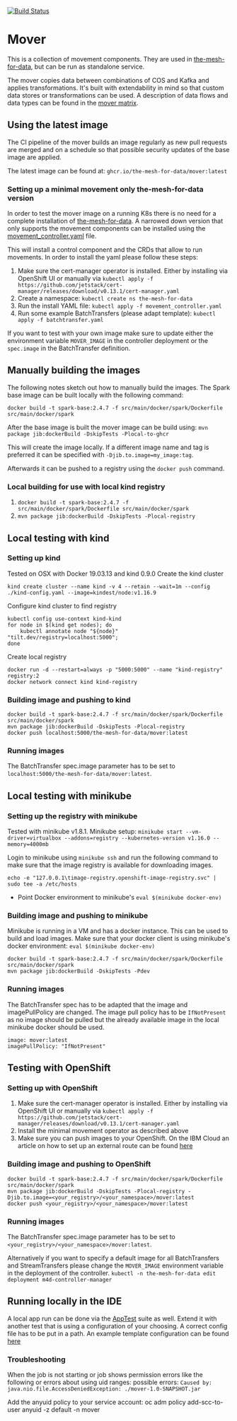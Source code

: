 [![Build Status](https://travis-ci.com/IBM/the-mesh-for-data-mover.svg?branch=master)](https://travis-ci.com/IBM/the-mesh-for-data-mover)

# Mover

This is a collection of movement components. They are used in [the-mesh-for-data](https://github.com/IBM/the-mesh-for-data),
but can be run as standalone service.

The mover copies data between combinations of COS and Kafka and applies transformations.
It's built with extendability in mind so that custom data stores or transformations can be used.
A description of data flows and data types can be found in the [mover matrix](Mover-matrix.md).

## Using the latest image

The CI pipeline of the mover builds an image regularly as new pull requests are merged and on a schedule so that
possible security updates of the base image are applied.

The latest image can be found at: `ghcr.io/the-mesh-for-data/mover:latest`

### Setting up a minimal movement only the-mesh-for-data version

In order to test the mover image on a running K8s there is no need for a complete installation of [the-mesh-for-data](https://github.com/IBM/the-mesh-for-data).
A narrowed down version that only supports the movement components can be installed using the [movement_controller.yaml](movement_controller.yaml) file.

This will install a control component and the CRDs that allow to run movements. In order to install the yaml please follow these steps:
1. Make sure the cert-manager operator is installed. Either by installing via OpenShift UI or manually via `kubectl apply -f https://github.com/jetstack/cert-manager/releases/download/v0.13.1/cert-manager.yaml`
2. Create a namespace: `kubectl create ns the-mesh-for-data`
3. Run the install YAML file: `kubectl apply -f movement_controller.yaml`
4. Run some example BatchTransfers (please adapt template): `kubectl apply -f batchtransfer.yaml`

If you want to test with your own image make sure to update either the environment variable `MOVER_IMAGE` in the controller deployment or the `spec.image` in the BatchTransfer definition.

## Manually building the images

The following notes sketch out how to manually build the images.
The Spark base image can be built locally with the following command:

```docker build -t spark-base:2.4.7 -f src/main/docker/spark/Dockerfile src/main/docker/spark```

After the base image is built the mover image can be build using:
```mvn package jib:dockerBuild -DskipTests -Plocal-to-ghcr```

This will create the image locally. If a different image name and tag is preferred it can be specified with `-Djib.to.image=my_image:tag`.

Afterwards it can be pushed to a registry using the `docker push` command.

### Local building for use with local kind registry

1. ```docker build -t spark-base:2.4.7 -f src/main/docker/spark/Dockerfile src/main/docker/spark```
2. ```mvn package jib:dockerBuild -DskipTests -Plocal-registry```

## Local testing with kind
### Setting up kind
Tested on OSX with Docker 19.03.13 and kind 0.9.0
Create the kind cluster
```
kind create cluster --name kind -v 4 --retain --wait=1m --config ./kind-config.yaml --image=kindest/node:v1.16.9
```
Configure kind cluster to find registry
```
kubectl config use-context kind-kind
for node in $(kind get nodes); do
    kubectl annotate node "${node}" "tilt.dev/registry=localhost:5000";
done
```
Create local registry
```
docker run -d --restart=always -p "5000:5000" --name "kind-registry" registry:2
docker network connect kind kind-registry
```

### Building image and pushing to kind
```
docker build -t spark-base:2.4.7 -f src/main/docker/spark/Dockerfile src/main/docker/spark
mvn package jib:dockerBuild -DskipTests -Plocal-registry
docker push localhost:5000/the-mesh-for-data/mover:latest
```

### Running images

The BatchTransfer spec.image parameter has to be set to `localhost:5000/the-mesh-for-data/mover:latest`.

## Local testing with minikube
### Setting up the registry with minikube
Tested with minikube v1.8.1.
Minikube setup:
`minikube start --vm-driver=virtualbox --addons=registry --kubernetes-version v1.16.0 --memory=4000mb`

Login to minikube using `minikube ssh` and run the following command to make sure that the image
registry is available for downloading images.

`echo -e "127.0.0.1\timage-registry.openshift-image-registry.svc" | sudo tee -a /etc/hosts`

* Point Docker environment to minikube's `eval $(minikube docker-env)`

### Building image and pushing to minikube
Minikube is running in a VM and has a docker instance. This can be used to build and load images.
Make sure that your docker client is using minikube's docker environment: `eval $(minikube docker-env)`

```
docker build -t spark-base:2.4.7 -f src/main/docker/spark/Dockerfile src/main/docker/spark
mvn package jib:dockerBuild -DskipTests -Pdev
```

### Running images

The BatchTransfer spec has to be adapted that the image and imagePullPolicy are changed.
The image pull policy has to be `IfNotPresent` as no image should be pulled but the already available
image in the local minikube docker should be used.
  
```
image: mover:latest
imagePullPolicy: "IfNotPresent"
```

## Testing with OpenShift

### Setting up with OpenShift

1. Make sure the cert-manager operator is installed. Either by installing via OpenShift UI or manually via `kubectl apply -f https://github.com/jetstack/cert-manager/releases/download/v0.13.1/cert-manager.yaml`
2. Install the minimal movement operator as described above
3. Make sure you can push images to your OpenShift. On the IBM Cloud an article on how to set up an external route can be found [here](https://cloud.ibm.com/docs/openshift?topic=openshift-registry#openshift_internal_registry)

### Building image and pushing to OpenShift

```
docker build -t spark-base:2.4.7 -f src/main/docker/spark/Dockerfile src/main/docker/spark
mvn package jib:dockerBuild -DskipTests -Plocal-registry -Djib.to.image=<your_registry>/<your_namespace>/mover:latest
docker push <your_registry>/<your_namespace>/mover:latest
```

### Running images

The BatchTransfer spec.image parameter has to be set to `<your_registry>/<your_namespace>/mover:latest`.

Alternatively if you want to specify a default image for all BatchTransfers and StreamTransfers please change the `MOVER_IMAGE`
environment variable in the deployment of the controller.
```kubectl -n the-mesh-for-data edit deployment m4d-controller-manager```

## Running locally in the IDE

A local app run can be done via the [AppTest](src/test/scala/com/ibm/m4d/mover/AppTest.scala) suite as well. Extend it with another test
 that is using a configuration of your choosing. A correct config file has to be put in a path. An example template configuration
can be found [here](src/main/resources/test.conf.template)  

### Troubleshooting
When the job is not starting or job shows permission errors like the following or errors about using uid ranges:
possible errors: `Caused by: java.nio.file.AccessDeniedException: ./mover-1.0-SNAPSHOT.jar`

Add the anyuid policy to your service account:
oc adm policy add-scc-to-user anyuid -z default -n mover


